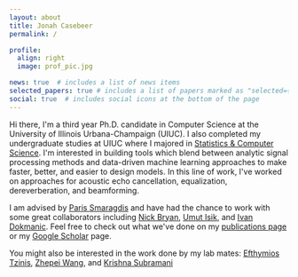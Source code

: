 ```yaml
---
layout: about
title: Jonah Casebeer
permalink: /

profile:
  align: right
  image: prof_pic.jpg

news: true  # includes a list of news items
selected_papers: true # includes a list of papers marked as "selected={true}"
social: true  # includes social icons at the bottom of the page
---
```

Hi there, I'm a third year Ph.D. candidate in Computer Science at the University of Illinois Urbana-Champaign (UIUC). I also completed my undergraduate studies at UIUC where I majored in [Statistics & Computer Science](https://cs.illinois.edu/academics/undergraduate/degree-program-options/bs-statistics-computer-science). I'm interested in building tools which blend between analytic signal processing methods and data-driven machine learning approaches to make faster, better, and easier to design models. In this line of work, I've worked on approaches for acoustic echo cancellation, equalization, dereverberation, and beamforming.

I am advised by [Paris Smaragdis](http://paris.cs.illinois.edu/) and have had the chance to work with some great collaborators including [Nick Bryan](https://ccrma.stanford.edu/~njb/), [Umut Isik](https://www.math.uci.edu/~isik/index.html), and [Ivan Dokmanic](http://dokmanic.ece.illinois.edu/). Feel free to check out what we've done on my [publications page](/publications/) or my [Google Scholar](http://scholar.google.com/citations?user=QwAo-K4AAAAJ&hl=en) page.

You might also be interested in the work done by my lab mates: [Efthymios Tzinis](https://efthymios.web.illinois.edu/), [Zhepei Wang](https://zhepeiw.com/), and [Krishna Subramani](https://krishnasubramani.web.illinois.edu/)
